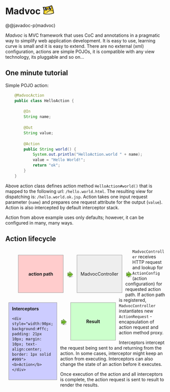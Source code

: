 # Madvoc ![madvoc logo](madvoc.png "Madvoc!")

@@javadoc-p(madvoc)

*Madvoc* is MVC framework that uses CoC and annotations in a pragmatic
way to simplify web application development. It is easy to use, learning
curve is small and it is easy to extend. There are no external (xml)
configuration, actions are simple POJOs, it is compatible with any view
technology, its pluggable and so on...

## One minute tutorial

Simple POJO action:

~~~~~ java
    @MadvocAction
    public class HelloAction {

    	@In
    	String name;

    	@Out
    	String value;

    	@Action
    	public String world() {
    		System.out.println("HelloAction.world " + name);
    		value = "Hello World!";
    		return "ok";
    	}
    }
~~~~~

Above action class defines action method `HelloAction#world()` that is
mapped to the following url: `/hello.world.html`. The resulting view for
dispatching is: `/hello.world.ok.jsp`. Action takes one input request
parameter (`name`) and prepares one request attribute for the output
(`value`). Action is also intercepted by default interceptor stack.

Action from above example uses only defaults; however, it can be
configured in many, many ways.

## Action lifecycle

<div style="width:120px; background:#fcc; padding: 50px 10px; margin: 20px 10px 10px 40px; text-align:center; float:left;border: 1px solid #999"><b>action path</b></div>

<div style="padding: 70px 0 0 0; margin: 0; float:left"><img src="/gfx/go-next.png" /></div>

<div style="width:120px; background:#eee; padding: 50px 10px; margin: 20px 10px 10px 10px; text-align:center; float:left;border: 1px solid #999">MadvocController</div>

<div style="padding: 70px 0 0 0; margin: 0; float:left"><img src="/gfx/go-next.png" /></div>

<div style="width:130px; background:#ccf; padding: 10px ; margin: 20px 10px 10px 10px; float:left; border: 1px solid #999"><b>Interceptors</b>

    <div style="width:90px; background:#ffc; padding: 21px 10px; margin: 10px; text-align:center; border: 1px solid #999"><b>Action</b></div>
</div>

<div style="padding: 70px 0 0 0; margin: 0; float:left"><img src="/gfx/go-next.png" /></div>

<div style="width:120px; background:#cfc; padding: 50px 10px; margin: 20px 10px 10px 10px; text-align:center; float:left;border: 1px solid #999"><b>Result</b></div>

`MadvocController` receives HTTP request and lookup for `ActionConfig`
(action configuration) for requested action path. If action path is
registered, `MadvocController` instantiates new `ActionRequest` -
encapsulation of action request and action method proxy.

Interceptors intercept the request being sent to and returning from the
action. In some cases, interceptor might keep an action from executing.
Interceptors can also change the state of an action before it executes.

Once execution of the action and all interceptors is complete, the
action request is sent to result to render the results.
